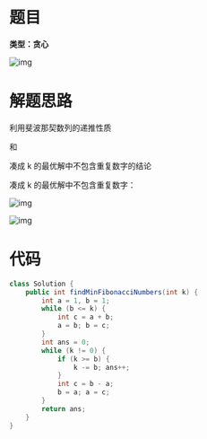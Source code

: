 # 题目

**类型：贪心**

![img](https://cdn.nlark.com/yuque/0/2022/png/2941598/1643906480671-31231667-c285-423a-b836-bfdf78276b9b.png)



# 解题思路

利用斐波那契数列的递推性质

和

凑成 k 的最优解中不包含重复数字的结论



凑成 k 的最优解中不包含重复数字：

![img](https://cdn.nlark.com/yuque/0/2022/png/2941598/1643906901399-58f703c9-28ac-45bb-9367-6928d4469056.png)

![img](https://cdn.nlark.com/yuque/0/2022/png/2941598/1643906913678-fc574a34-d5f7-4e8c-80ad-d9f4688d79ca.png)

# 代码

```java
class Solution {
    public int findMinFibonacciNumbers(int k) {
        int a = 1, b = 1;
        while (b <= k) {
            int c = a + b;
            a = b; b = c;
        }
        int ans = 0;
        while (k != 0) {
            if (k >= b) {
                k -= b; ans++;
            }
            int c = b - a;
            b = a; a = c;
        }
        return ans;
    }
}
```